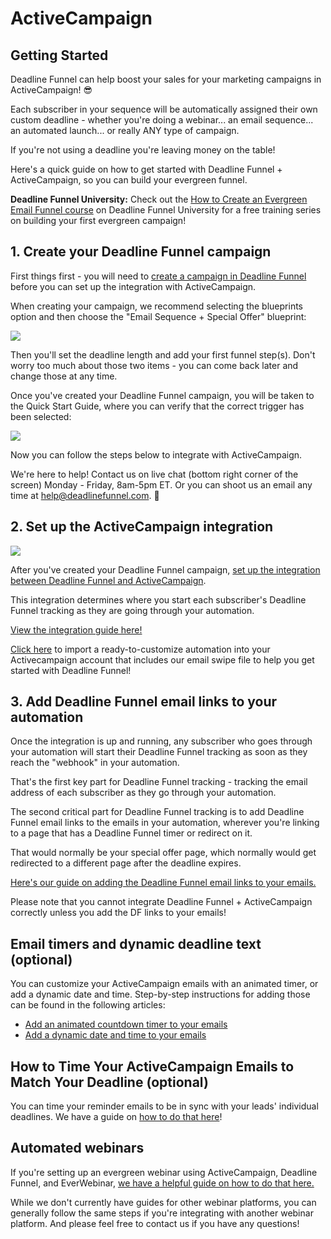 # ActiveCampaign

## Getting Started

Deadline Funnel can help boost your sales for your marketing campaigns in ActiveCampaign! 😎

Each subscriber in your sequence will be automatically assigned their own custom deadline - whether you're doing a webinar... an email sequence... an automated launch... or really ANY type of campaign.

If you're not using a deadline you're leaving money on the table!

Here's a quick guide on how to get started with Deadline Funnel + ActiveCampaign, so you can build your evergreen funnel.

**Deadline Funnel University:** Check out the [How to Create an Evergreen Email Funnel course](https://university.deadlinefunnel.com/courses/evergreen) on Deadline Funnel University for a free training series on building your first evergreen campaign!

## 1. Create your Deadline Funnel campaign

First things first - you will need to [create a campaign in Deadline Funnel](https://deadlinefunnel.com/promotions/create) before you can set up the integration with ActiveCampaign.

When creating your campaign, we recommend selecting the blueprints option and then choose the "Email Sequence + Special Offer" blueprint:

![](https://d33v4339jhl8k0.cloudfront.net/docs/assets/53974d6ce4b0c76107b109d1/images/5dfd10952c7d3a7e9ae5636c/file-4mxM9o3U2U.png)

Then you'll set the deadline length and add your first funnel step\(s\). Don't worry too much about those two items - you can come back later and change those at any time.

Once you've created your Deadline Funnel campaign, you will be taken to the Quick Start Guide, where you can verify that the correct trigger has been selected:

![](https://d33v4339jhl8k0.cloudfront.net/docs/assets/53974d6ce4b0c76107b109d1/images/5dfd11032c7d3a7e9ae56377/file-Y7B45ZIrXI.png)

Now you can follow the steps below to integrate with ActiveCampaign.

We're here to help! Contact us on live chat \(bottom right corner of the screen\) Monday - Friday, 8am-5pm ET. Or you can shoot us an email any time at help@deadlinefunnel.com. 🙂

## 2. Set up the ActiveCampaign integration

![](https://d33v4339jhl8k0.cloudfront.net/docs/assets/53974d6ce4b0c76107b109d1/images/595a76230428637ff8d4430d/file-fYyR57Iyug.gif)

After you've created your Deadline Funnel campaign, [set up the integration between Deadline Funnel and ActiveCampaign](https://documentation.deadlinefunnel.com/article/244-how-to-integrate-deadline-funnel-with-activecampaign-api).

This integration determines where you start each subscriber's Deadline Funnel tracking as they are going through your automation.

[View the integration guide here!](https://documentation.deadlinefunnel.com/article/244-how-to-integrate-deadline-funnel-with-activecampaign-api)

[Click here](https://www.activecampaign.com/marketplace/recipe/ultimate-evergreen-funnel-by-deadline-funnel) to import a ready-to-customize automation into your Activecampaign account that includes our email swipe file to help you get started with Deadline Funnel!

## 3. Add Deadline Funnel email links to your automation

Once the integration is up and running, any subscriber who goes through your automation will start their Deadline Funnel tracking as soon as they reach the "webhook" in your automation.

That's the first key part for Deadline Funnel tracking - tracking the email address of each subscriber as they go through your automation.

The second critical part for Deadline Funnel tracking is to add Deadline Funnel email links to the emails in your automation, wherever you're linking to a page that has a Deadline Funnel timer or redirect on it.

That would normally be your special offer page, which normally would get redirected to a different page after the deadline expires.

[Here's our guide on adding the Deadline Funnel email links to your emails.](https://documentation.deadlinefunnel.com/article/16-expiring-links)

Please note that you cannot integrate Deadline Funnel + ActiveCampaign correctly unless you add the DF links to your emails!

## Email timers and dynamic deadline text \(optional\)

You can customize your ActiveCampaign emails with an animated timer, or add a dynamic date and time. Step-by-step instructions for adding those can be found in the following articles:

* [Add an animated countdown timer to your emails](https://documentation.deadlinefunnel.com/article/246-how-to-add-email-countdown-code-to-activecampaign)
* [Add a dynamic date and time to your emails](https://documentation.deadlinefunnel.com/article/377-how-to-add-a-dynamic-date-and-time-to-activecampaign-email)

## How to Time Your ActiveCampaign Emails to Match Your Deadline \(optional\)

You can time your reminder emails to be in sync with your leads' individual deadlines. We have a guide on [how to do that here](https://documentation.deadlinefunnel.com/article/689-how-to-time-your-activecampaign-emails-to-match-your-deadline)!

## Automated webinars

If you're setting up an evergreen webinar using ActiveCampaign, Deadline Funnel, and EverWebinar, [we have a helpful guide on how to do that here.](https://documentation.deadlinefunnel.com/article/494-how-to-integrate-everwebinar-with-deadline-funnel-activecampaign-new)

While we don't currently have guides for other webinar platforms, you can generally follow the same steps if you're integrating with another webinar platform. And please feel free to contact us if you have any questions!

